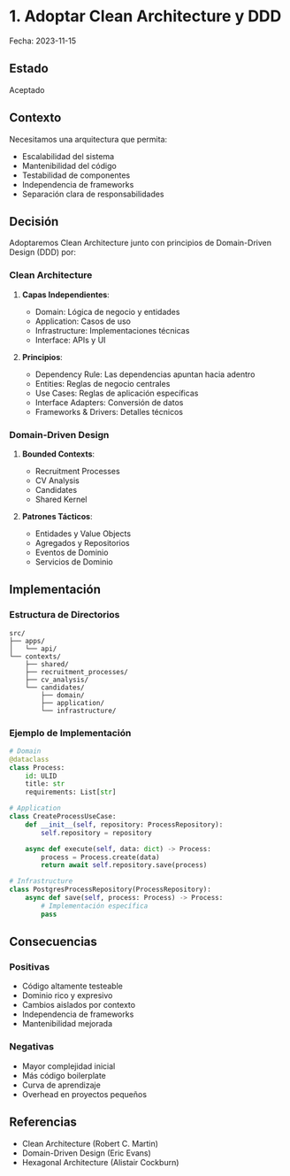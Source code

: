 # 1. Adoptar Clean Architecture y DDD

Fecha: 2023-11-15

## Estado

Aceptado

## Contexto

Necesitamos una arquitectura que permita:
- Escalabilidad del sistema
- Mantenibilidad del código
- Testabilidad de componentes
- Independencia de frameworks
- Separación clara de responsabilidades

## Decisión

Adoptaremos Clean Architecture junto con principios de Domain-Driven Design (DDD) por:

### Clean Architecture
1. **Capas Independientes**:
   - Domain: Lógica de negocio y entidades
   - Application: Casos de uso
   - Infrastructure: Implementaciones técnicas
   - Interface: APIs y UI

2. **Principios**:
   - Dependency Rule: Las dependencias apuntan hacia adentro
   - Entities: Reglas de negocio centrales
   - Use Cases: Reglas de aplicación específicas
   - Interface Adapters: Conversión de datos
   - Frameworks & Drivers: Detalles técnicos

### Domain-Driven Design
1. **Bounded Contexts**:
   - Recruitment Processes
   - CV Analysis
   - Candidates
   - Shared Kernel

2. **Patrones Tácticos**:
   - Entidades y Value Objects
   - Agregados y Repositorios
   - Eventos de Dominio
   - Servicios de Dominio

## Implementación

### Estructura de Directorios
```
src/
├── apps/
│   └── api/
└── contexts/
    ├── shared/
    ├── recruitment_processes/
    ├── cv_analysis/
    └── candidates/
        ├── domain/
        ├── application/
        └── infrastructure/
```

### Ejemplo de Implementación
```python
# Domain
@dataclass
class Process:
    id: ULID
    title: str
    requirements: List[str]

# Application
class CreateProcessUseCase:
    def __init__(self, repository: ProcessRepository):
        self.repository = repository

    async def execute(self, data: dict) -> Process:
        process = Process.create(data)
        return await self.repository.save(process)

# Infrastructure
class PostgresProcessRepository(ProcessRepository):
    async def save(self, process: Process) -> Process:
        # Implementación específica
        pass
```

## Consecuencias

### Positivas
- Código altamente testeable
- Dominio rico y expresivo
- Cambios aislados por contexto
- Independencia de frameworks
- Mantenibilidad mejorada

### Negativas
- Mayor complejidad inicial
- Más código boilerplate
- Curva de aprendizaje
- Overhead en proyectos pequeños

## Referencias
- Clean Architecture (Robert C. Martin)
- Domain-Driven Design (Eric Evans)
- Hexagonal Architecture (Alistair Cockburn)
